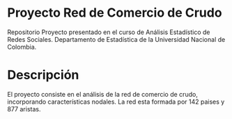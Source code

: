 # Proyecto Red de Comercio de Crudo

Repositorio Proyecto presentado en el curso de Análisis Estadístico de Redes Sociales. Departamento de Estadística de la Universidad Nacional de Colombia.

# Descripción

El proyecto consiste en el análisis de la red de comercio de crudo, incorporando características nodales.
La red esta formada por 142 paises y 877 aristas.
